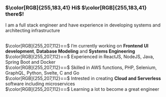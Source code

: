 ### $\color[RGB]{255,183,41} Hi$ $\color[RGB]{255,183,41} there$!

I am a full stack engineer and have experience in developing systems and architecting infrastructure


<br> $\color[RGB]{255,207,112}⠶⠶$  I’m currently working on **Frontend UI development**, **Database Modeling** and **Systems Engineering**
<br> $\color[RGB]{255,207,112}⠶⠶$  Experienced in ReactJS, NodeJS, Java, Spring Boot and Docker
<br> $\color[RGB]{255,207,112}⠶⠶$  Skilled in AWS functions, PHP, Selenium, GraphQL, Python, Svelte, C and Go
<br> $\color[RGB]{255,207,112}⠶⠶$  Intrested in creating **Cloud and Serverless** software including microservices
<br> $\color[RGB]{255,207,112}⠶⠶$  Learning a lot to become a great engineer
